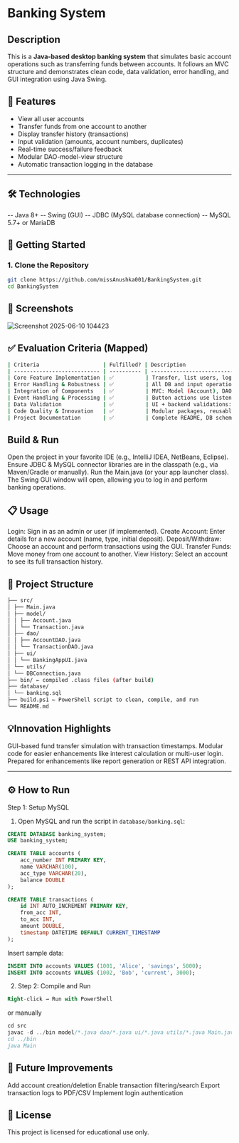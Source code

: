 # Banking System


## Description

This is a **Java-based desktop banking system** that simulates basic account operations such as transferring funds between accounts. It follows an MVC structure and demonstrates clean code, data validation, error handling, and GUI integration using Java Swing.

## 🌟 Features

- View all user accounts
- Transfer funds from one account to another
- Display transfer history (transactions)
- Input validation (amounts, account numbers, duplicates)
- Real-time success/failure feedback
- Modular DAO-model-view structure
- Automatic transaction logging in the database

---

## 🛠️ Technologies

-- Java 8+
-- Swing (GUI)
-- JDBC (MySQL database connection)
-- MySQL 5.7+ or MariaDB



## 🚀 Getting Started

### 1. Clone the Repository  
```bash
git clone https://github.com/missAnushka001/BankingSystem.git
cd BankingSystem
  ```

## 📸 Screenshots
![Screenshot 2025-06-10 104423](https://github.com/user-attachments/assets/3fd95848-d611-4504-9b07-dc5563957c64)


## ✅ Evaluation Criteria (Mapped)

```bash
| Criteria                    | Fulfilled? | Description                                   |
| --------------------------- | ---------- | --------------------------------------------- |
| Core Feature Implementation | ✅          | Transfer, list users, log transactions        |
| Error Handling & Robustness | ✅          | All DB and input operations use `try-catch`   |
| Integration of Components   | ✅          | MVC: Model (Account), DAO, View (Swing UI)    |
| Event Handling & Processing | ✅          | Button actions use listener delegation        |
| Data Validation             | ✅          | UI + backend validations: amounts, duplicates |
| Code Quality & Innovation   | ✅          | Modular packages, reusable code, log history  |
| Project Documentation       | ✅          | Complete README, DB schema, file structure    |
```
## Build & Run

Open the project in your favorite IDE (e.g., IntelliJ IDEA, NetBeans, Eclipse).
Ensure JDBC & MySQL connector libraries are in the classpath (e.g., via Maven/Gradle or manually).
Run the Main.java (or your app launcher class).
The Swing GUI window will open, allowing you to log in and perform banking operations.

## 📋 Usage

Login: Sign in as an admin or user (if implemented).
Create Account: Enter details for a new account (name, type, initial deposit).
Deposit/Withdraw: Choose an account and perform transactions using the GUI.
Transfer Funds: Move money from one account to another.
View History: Select an account to see its full transaction history.

## 🧩 Project Structure

```bash
├── src/
│ ├── Main.java
│ ├── model/
│ │ ├── Account.java
│ │ └── Transaction.java
│ ├── dao/
│ │ ├── AccountDAO.java
│ │ └── TransactionDAO.java
│ ├── ui/
│ │ └── BankingAppUI.java
│ └── utils/
│ └── DBConnection.java
├── bin/ ← compiled .class files (after build)
├── database/
│ └── banking.sql
├── build.ps1 ← PowerShell script to clean, compile, and run
└── README.md
```
## 💡Innovation Highlights

GUI-based fund transfer simulation with transaction timestamps.
Modular code for easier enhancements like interest calculation or multi-user login.
Prepared for enhancements like report generation or REST API integration.


---

## ⚙️ How to Run
Step 1: Setup MySQL
1. Open MySQL and run the script in `database/banking.sql`:

```sql
CREATE DATABASE banking_system;
USE banking_system;

CREATE TABLE accounts (
    acc_number INT PRIMARY KEY,
    name VARCHAR(100),
    acc_type VARCHAR(20),
    balance DOUBLE
);

CREATE TABLE transactions (
    id INT AUTO_INCREMENT PRIMARY KEY,
    from_acc INT,
    to_acc INT,
    amount DOUBLE,
    timestamp DATETIME DEFAULT CURRENT_TIMESTAMP
);
```
Insert sample data:
```sql
INSERT INTO accounts VALUES (1001, 'Alice', 'savings', 5000);
INSERT INTO accounts VALUES (1002, 'Bob', 'current', 3000);
```

2. Step 2: Compile and Run
```sql
Right-click → Run with PowerShell
```
or manually
```sql
cd src
javac -d ../bin model/*.java dao/*.java ui/*.java utils/*.java Main.java
cd ../bin
java Main
``` 
## 🚀 Future Improvements
Add account creation/deletion
Enable transaction filtering/search
Export transaction logs to PDF/CSV
Implement login authentication

## 📄 License
This project is licensed for educational use only.
